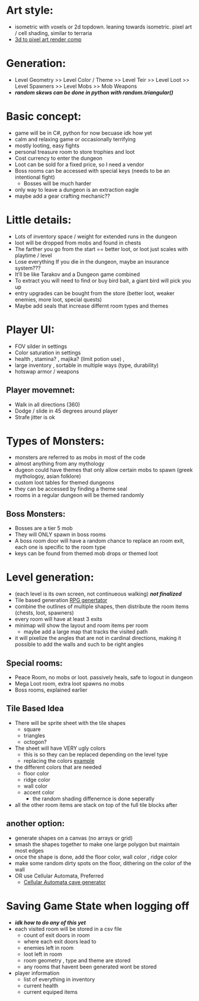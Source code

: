 # Art style:
- isometric with voxels or 2d topdown. leaning towards isometric. pixel art / cell shading, similar to terraria
- [3d to pixel art render comp](https://www.youtube.com/watch?v=1FrIBkuq0ZI)

# Generation:
- Level Geometry >> Level Color / Theme >> Level Teir >> Level Loot >> Level Spawners >> Level Mobs >> Mob Weapons
- ***random skews can be done in python with random.triangular()***
# Basic concept: 
- game will be in C#, python for now becuase idk how yet
- calm and relaxing game or occasionally terrifying
- mostly looting, easy fights
- personal treasure room to store trophies and loot
- Cost currency to enter the dungeon
- Loot can be sold for a fixed price, so I need a vendor
- Boss rooms can be accessed with special keys (needs to be an intentional fight)
   - Bosses will be much harder 
- only way to leave a dungeon is an extraction eagle
- maybe add a gear crafting mechanic??
# Little details:
- Lots of inventory space / weight for extended runs in the dungeon
- loot will be dropped from mobs and found in chests
- The farther you go from the start == better loot, or loot just scales with playtime / level
- Lose everything If you die in the dungeon, maybe an insurance system???
- It’ll be like Tarakov and a Dungeon game combined
- To extract you will need to find or buy bird bait, a giant bird will pick you up	
- entry upgrades can be bought from the store (better loot, weaker enemies, more loot, special quests) 
- Maybe add seals that increase differnt room types and themes
# Player UI:
- FOV silder in settings
- Color saturation in settings
- health ,  stamina? , majika? (limit potion use) , 
- large inventory , sortable in multiple ways (type, durability)
- hotswap armor / weapons
   
## Player movemnet:
- Walk in all directions (360)
- Dodge / slide in 45 degrees around player
- Strafe jitter is ok
   
# Types of Monsters:
- monsters are referred to as mobs in most of the code
- almost anything from any mythology
- dugeon could have themes that only allow certain mobs to spawn (greek mythologoy, asian folklore)
- custom loot tables for themed dungeons
- they can be accessed by finding a theme seal
- rooms in a regular dungeon will be themed randomly
## Boss Monsters:
- Bosses are a tier 5 mob
- They will ONLY spawn in boss rooms
- A boss room door will have a random chance to replace an room exit, each one is specific to the room type
- keys can be found from themed mob drops or themed loot

# Level generation: 
- (each level is its own screen, not continueous walking) ***not finalized***
- Tile based generation [RPG genertator](https://donjon.bin.sh/)
- combine the outlines of multiple shapes, then distribute the room items (chests, loot, spawners)
- every room will have at least 3 exits 
- minimap will show the layout and room items per room
   - maybe add a large map that tracks the visited path
- it will pixelize the angles that are not in cardinal directions, making it possible to add the walls and such to be right angles

## Special rooms:
- Peace Room, no mobs or loot. passively heals, safe to logout in dungeon
- Mega Loot room, extra loot spawns no mobs
- Boss rooms, explained earlier

## Tile Based Idea
- There will be sprite sheet with the tile shapes
   - square
   - triangles 
   - octogon?
- The sheet will have VERY ugly colors
   - this is so they can be replaced depending on the level type
   - replacing the colors [example]("https://www.youtube.com/watch?v=HsOKwUwL1bE")
- the different colors that are needed
   - floor color
   - ridge color
   - wall color
   - accent color
      - the random shading diffenernce is done seperatly
- all the other room items are stack on top of the full tile blocks after


## another option:
- generate shapes on a canvas (no arrays or grid)
- smash the shapes together to make one large polygon but maintain most edges
- once the shape is done, add the floor color, wall color , ridge color
- make some random dirty spots on the floor, dithering on the color of the wall
- OR use Cellular Automata, Preferred 
   - [Cellular Automata cave generator](http://pixelenvy.ca/wa/ca_cave.html)

# Saving Game State when logging off
- ***idk how to do any of this yet***
- each visited room will be stored in a csv file
   - count of exit doors in room
   - where each exit doors lead to
   - enemies left in room
   - loot left in room
   - room geometry , type and theme are stored
   - any rooms that havent been generated wont be stored
- player information
   - list of everything in inventory
   - current health
   - current equiped items

